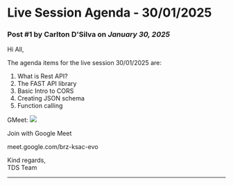 # Live Session Agenda - 30/01/2025

### Post #1 by **Carlton D'Silva** on *January 30, 2025*
Hi All,

The agenda items for the live session 30/01/2025 are:

1. What is Rest API?
2. The FAST API library
3. Basic Intro to CORS
4. Creating JSON schema
5. Function calling

GMeet: ![](https://ssl.gstatic.com/calendar/images/conferenceproviders/logo_meet_2020q4_192px.svg)

Join with Google Meet

meet.google.com/brz-ksac-evo

Kind regards,  
TDS Team

---
